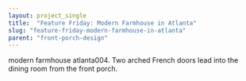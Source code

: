 ```yaml
---
layout: project_single
title:  "Feature Friday: Modern Farmhouse in Atlanta"
slug: "feature-friday-modern-farmhouse-in-atlanta"
parent: "front-porch-design"
---
```

modern farmhouse atlanta004. Two arched French doors lead into the dining room from the front porch.
